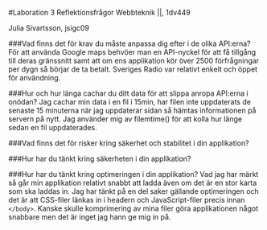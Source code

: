 #Laboration 3 Reflektionsfrågor
Webbteknik ||, 1dv449

Julia Sivartsson, jsigc09

###Vad finns det för krav du måste anpassa dig efter i de olika API:erna?
För att använda Google maps behvöer man en API-nyckel för att få tillgång till deras gränssnitt samt att om ens applikation kör över 2500 förfrågningar per dygn så börjar de ta betalt. Sveriges Radio var relativt enkelt och öppet för användning.

###Hur och hur länga cachar du ditt data för att slippa anropa API:erna i onödan?
Jag cachar min data i en fil i 15min, har filen inte uppdaterats de senaste 15 minuterna när jag uppdaterar sidan så hämtas informationen på servern på nytt. Jag använder mig av filemtime() för att kolla hur länge sedan en fil uppdaterades.

###Vad finns det för risker kring säkerhet och stabilitet i din applikation?


###Hur har du tänkt kring säkerheten i din applikation?


###Hur har du tänkt kring optimeringen i din applikation?
Vad jag har märkt så går min applikation relativt snabbt att ladda även om det är en stor karta som ska laddas in.
Jag har tänkt på en del saker gällande optimeringen och det är att CSS-filer länkas in i headern och JavaScript-filer precis innan `</body>`.
Kanske skulle komprimering av mina filer göra applikationen något snabbare men det är inget jag hann ge mig in på.

